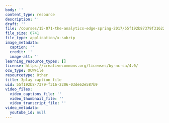 ```yaml
---
body: ''
content_type: resource
description: ''
draft: ''
file: /courses/15-071-the-analytics-edge-spring-2017/55f192b87379f316220603de62e587b9_JtIa7ofeXIY.srt
file_size: 6741
file_type: application/x-subrip
image_metadata:
  caption: ''
  credit: ''
  image-alt: ''
learning_resource_types: []
license: https://creativecommons.org/licenses/by-nc-sa/4.0/
ocw_type: OCWFile
resourcetype: Other
title: 3play caption file
uid: 55f192b8-7379-f316-2206-03de62e587b9
video_files:
  video_captions_file: ''
  video_thumbnail_file: ''
  video_transcript_file: ''
video_metadata:
  youtube_id: null
---
```

